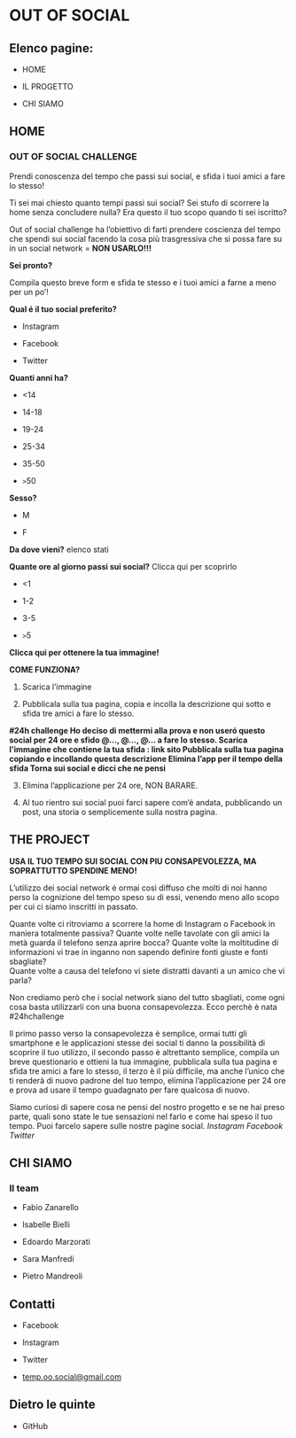 # OUT OF SOCIAL

## Elenco pagine:

- HOME

- IL PROGETTO

- CHI SIAMO

## HOME

### OUT OF SOCIAL CHALLENGE
Prendi conoscenza del tempo che passi sui social, e sfida i tuoi amici a fare lo stesso!


Ti sei mai chiesto quanto tempi passi sui social?
Sei stufo di scorrere la home senza concludere nulla?
Era questo il tuo scopo quando ti sei iscritto?

Out of social challenge ha l’obiettivo di farti prendere coscienza del tempo che spendi sui social facendo la cosa più trasgressiva che si possa fare su in un social network = **NON USARLO!!!**

**Sei pronto?**

Compila questo breve form e sfida te stesso e i tuoi amici a farne a meno per un po’!

**Qual é il tuo social preferito?**

- Instagram

- Facebook

- Twitter


**Quanti anni ha?**

- <14

- 14-18

- 19-24

- 25-34

- 35-50

- ``>``50

**Sesso?**

- M

- F

**Da dove vieni?**
elenco stati

**Quante ore al giorno passi sui social?**
Clicca qui per scoprirlo

- <1

- 1-2

- 3-5

- ``>``5


__Clicca qui per ottenere la tua immagine!__

**COME FUNZIONA?**

1. Scarica l’immagine

2. Pubblicala sulla tua pagina, copia e incolla la descrizione qui sotto e sfida tre amici a fare lo stesso.

**#24h challenge
Ho deciso di mettermi alla prova e non useró questo social per 24 ore e
sfido @..., @..., @... a fare lo stesso.
Scarica l’immagine che contiene la tua sfida : link sito
Pubblicala sulla tua pagina copiando e incollando questa descrizione
Elimina l’app per il tempo della sfida
Torna sui social e dicci che ne pensi**

3. Elimina l’applicazione per 24 ore, NON BARARE.

4. Al tuo rientro sui social puoi farci sapere com’é andata, pubblicando un post, una storia o semplicemente sulla nostra pagina.




## THE PROJECT

**USA IL TUO TEMPO SUI SOCIAL CON PIU CONSAPEVOLEZZA, MA SOPRATTUTTO SPENDINE MENO!**


L’utilizzo dei social network é ormai così diffuso che molti di noi hanno perso la cognizione del tempo speso su di essi, venendo meno allo scopo per cui ci siamo inscritti in passato.

Quante volte ci ritroviamo a scorrere la home di Instagram o Facebook in maniera totalmente passiva?
Quante volte nelle tavolate con gli amici la metà guarda il telefono senza aprire bocca?
Quante volte la moltitudine di informazioni vi trae in inganno non sapendo definire fonti giuste e fonti sbagliate?  
Quante volte a causa del telefono vi siete distratti davanti a un amico che vi parla?  

Non crediamo però che i social network siano del tutto sbagliati, come ogni cosa basta utilizzarli con una buona consapevolezza.
Ecco perchè è nata #24hchallenge

Il primo passo verso la consapevolezza è semplice, ormai tutti gli smartphone e le applicazioni stesse dei social ti danno la possibilità di scoprire il tuo utilizzo, il secondo passo è altrettanto semplice, compila un breve questionario e ottieni la tua immagine, pubblicala sulla tua pagina e sfida tre amici a fare lo stesso, il terzo è il più difficile, ma anche l’unico che ti renderà di nuovo padrone del tuo tempo, elimina l’applicazione per 24 ore e prova ad usare il tempo guadagnato per fare qualcosa di nuovo.

Siamo curiosi di sapere cosa ne pensi del nostro progetto e se ne hai preso parte, quali sono state le tue sensazioni nel farlo e come hai speso il tuo tempo.
Puoi farcelo sapere sulle nostre pagine social.
_Instagram_   _Facebook_     _Twitter_


## CHI SIAMO


### Il team

- Fabio Zanarello

- Isabelle Bielli

- Edoardo Marzorati

- Sara Manfredi

- Pietro Mandreoli

## Contatti

- Facebook

- Instagram

- Twitter

- temp.oo.social@gmail.com

## Dietro le quinte

- GitHub
